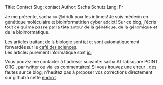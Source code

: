 Title: Contact
Slug: contact
Author: Sacha Schutz
Lang: Fr

Je me présente, sacha ou @dridk pour les intimes! Je suis médecin en génétique moléculaire et bioinformaticien cyber addict! Sur ce blog, j'écris tout ce qui me passe par la tête autour de la génétique, de la génomique et de la bioinformatique.    

Les articles traitant de la biologie sont [ici](/category/biologie.html) et sont automatiquement forwardés sur le [café des sciences](http://www.cafe-sciences.org/).    
Les articles purement informatique sont [ici](/category/informatique.html)  


Vous pouvez me contacter à l'adresse suivante: sacha AT labsquare POINT ORG , par [twitter](https://twitter.com/dridk) ou via les commentaires! 
Si vous trouvez une erreur , des fautes sur ce blog, n'hesitez pas à proposer vos corrections directement sur github à cette [endroit](https://github.com/dridk/blog/tree/master/content)

